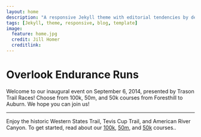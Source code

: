 ```yaml
---
layout: home
description: "A responsive Jekyll theme with editorial tendencies by designer Michael Rose."
tags: [Jekyll, theme, responsive, blog, template]
image:
  feature: home.jpg
  credit: Jill Homer
  creditlink:
---
```


# Overlook Endurance Runs
<p class="lead">
Welcome to our inaugural event on September 6, 2014, presented by Trason Trail Races! Choose from 100k, 50m, and 50k courses from Foresthill to Auburn. We hope you can join us!
</p>
<hr>

Enjoy the historic Western States Trail, Tevis Cup Trail, and American River Canyon. To get started, read about our <a href="{{ site.url }}/course/100k">100k</a>, <a href="{{ site.url }}/course/50m">50m</a>, and <a href="{{ site.url }}/course/50k">50k</a> courses..
